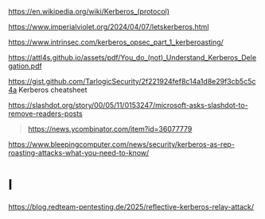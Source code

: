 https://en.wikipedia.org/wiki/Kerberos_(protocol)

https://www.imperialviolet.org/2024/04/07/letskerberos.html

https://www.intrinsec.com/kerberos_opsec_part_1_kerberoasting/

https://attl4s.github.io/assets/pdf/You_do_(not)_Understand_Kerberos_Delegation.pdf

https://gist.github.com/TarlogicSecurity/2f221924fef8c14a1d8e29f3cb5c5c4a Kerberos cheatsheet

https://slashdot.org/story/00/05/11/0153247/microsoft-asks-slashdot-to-remove-readers-posts
> https://news.ycombinator.com/item?id=36077779

https://www.bleepingcomputer.com/news/security/kerberos-as-rep-roasting-attacks-what-you-need-to-know/

# I
https://blog.redteam-pentesting.de/2025/reflective-kerberos-relay-attack/
